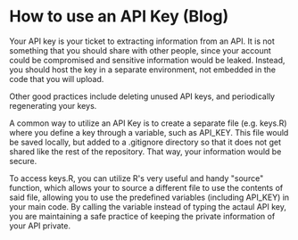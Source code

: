 # How to use an API Key (Blog)


Your API key is your ticket to extracting information from an API. It is not something that you should share with other people, since your account could be compromised and sensitive information would be leaked. Instead, you should host the key in a separate environment, not embedded in the code that you will upload.

Other good practices include deleting unused API keys, and periodically regenerating your keys.

A common way to utilize an API Key is to create a separate file (e.g. keys.R) where you define a key through a variable, such as API_KEY. This file would be saved locally, but added to a .gitignore directory so that it does not get shared like the rest of the repository. That way, your information would be secure. 

To access keys.R, you can utilize R's very useful and handy "source" function, which allows your to source a different file to use the contents of said file, allowing you to use the predefined variables (including API_KEY) in your main code. By calling the variable instead of typing the actaul API key, you are maintaining a safe practice of keeping the private information of your API private.
